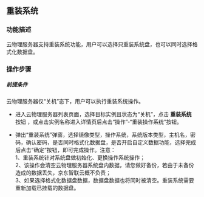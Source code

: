 ## 重装系统

### 功能描述

云物理服务器支持重装系统功能，用户可以选择只重装系统盘，也可以同时选择格式化数据盘。

### 操作步骤

##### 前提条件

云物理服务器仅“关机”态下，用户可以执行重装系统操作。

- 进入云物理服务器列表页面，选择目标实例且状态为“关机”，点击 **重装系统** 按钮 ，或点击实例名称进入详情页后点击“操作”-“重装操作系统”按钮。<br/>

- 弹出“重装系统”弹窗，选择镜像类型，操作系统，系统版本类型，主机名，密码，确认密码，是否同时格式化数据盘，是否开启自定义数据功能，选择完成后点击“确定”按钮，即可完成操作。注意：<br/>
  1、重装系统针对系统盘做初始化、更换操作系统操作；<br/>
  2、该操作会清空云物理服务器系统盘内数据，请您做好备份，若由于未备份造成的数据丢失，京东智联云概不负责；<br/>
  3、如果选择格式化数据盘数据，数据盘数据也将同时被清空。重装系统需要重新加载已挂载的数据盘。
